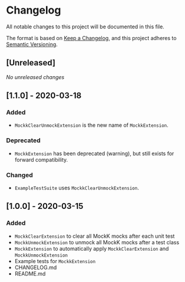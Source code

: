 # Changelog
All notable changes to this project will be documented in this file.

The format is based on [Keep a Changelog](https://keepachangelog.com/en/1.1.0/),
and this project adheres to [Semantic Versioning](https://semver.org/spec/v2.0.0.html).

## [Unreleased]

_No unreleased changes_

## [1.1.0] - 2020-03-18

### Added
- `MockkClearUnmockExtension` is the new name of `MockkExtension`.

### Deprecated
- `MockkExtension` has been deprecated (warning), but still exists for forward compatibility.

### Changed
- `ExampleTestSuite` uses `MockkClearUnmockExtension`.

## [1.0.0] - 2020-03-15

### Added

- `MockkClearExtension` to clear all MockK mocks after each unit test
- `MockkUnmockExtension` to unmock all MockK mocks after a test class
- `MockkExtension` to automatically apply `MockkClearExtension` and `MockkUnmockExtension`
- Example tests for `MockkExtension`
- CHANGELOG.md
- README.md
